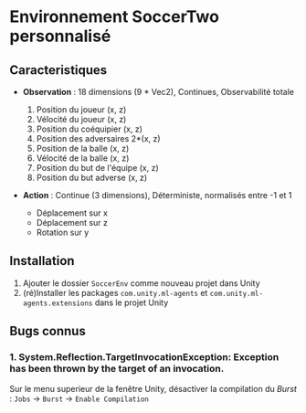 # Environnement SoccerTwo personnalisé

## Caracteristiques

- **Observation** : 18 dimensions (9 \* Vec2), Continues, Observabilité totale

  1. Position du joueur (x, z)
  2. Vélocité du joueur (x, z)
  3. Position du coéquipier (x, z)
  4. Position des adversaires 2\*(x, z)
  5. Position de la balle (x, z)
  6. Vélocité de la balle (x, z)
  7. Position du but de l'équipe (x, z)
  8. Position du but adverse (x, z)

- **Action** : Continue (3 dimensions), Déterministe, normalisés entre -1 et 1
  - Déplacement sur x
  - Déplacement sur z
  - Rotation sur y

## Installation

1. Ajouter le dossier `SoccerEnv` comme nouveau projet dans Unity
2. (ré)Installer les packages `com.unity.ml-agents` et `com.unity.ml-agents.extensions` dans le projet Unity

## Bugs connus

### 1. System.Reflection.TargetInvocationException: Exception has been thrown by the target of an invocation.

Sur le menu superieur de la fenêtre Unity, désactiver la compilation du _Burst_ : `Jobs` -> `Burst` -> `Enable Compilation`
